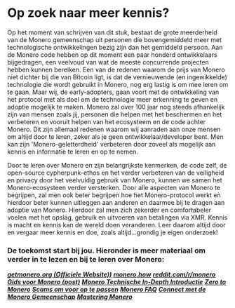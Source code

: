 # Op zoek naar meer kennis? 

Op het moment van schrijven van dit stuk, bestaat de grote meerderheid van de Monero gemeenschap uit personen die bovengemiddeld meer met technologische ontwikkelingen bezig zijn dan het gemiddeld persoon. Aan de Monero code hebben op dit moment een paar honderd ontwikkelaars bijgedragen, een veelvoud van wat de meeste concurrende projecten hebben kunnen bereiken. Een van de redenen waarom de prijs van Monero niet dichter bij die van Bitcoin ligt, is dat de vernieuwende (en ingewikkelde) technologie die wordt gebruikt in Monero, nog erg lastig is om mee leren om te gaan. Maar wij, de early-adopters, gaan voort met de ontwikkeling van het protocol met als doel om de technologie meer erkenning te geven en adoptie mogelijk te maken. Monero zal over 100 jaar nog steeds afhankelijk zijn van mensen zoals jij, personen die helpen met het beschermen en het verbeteren en vooruit helpen van het ecosysteem en de code achter Monero. Dit zijn allemaal redenen waarom wij aanraden aan onze mensen om altijd door te leren, zeker als je geen ontwikkelaar/developer bent. Men kan zijn 'Monero-geletterdheid' verbeteren door zoveel als mogelijk aan kennis en informatie te leren en op te nemen.

Door te leren over Monero en zijn belangrijkste kenmerken, de code zelf, de open-source cypherpunk-ethos en het verder verbeteren van de veiligheid en privacy door het veelvuldig gebruik van Monero, kunnen we samen het Monero-ecosysteen verder versterken. Door alle aspecten van Monero te begrijpen, zal men ook beter begrijpen hoe het Monero-protocol werkt en hierdoor beter kunnen uitleggen aan anderen en daarmee bij te dragen aan adoptie van Monero. Hierdoor zal men zich zekerder en comfortabeler voelen met het opslag, gebruik en uitvoeren van betalingen via XMR. Kennis is macht en kennis kan de wereld doen veranderen. Leer daarom altijd door en vergaar meer kennis en doe, zoals altijd...grondig je eigen onderzoek!

### De toekomst start bij jou. Hieronder is meer materiaal om verder in te lezen en bij te leren over Monero: 

**_[getmonero.org (Officiele Website))](https://getmonero.org/)_**
**_[monero.how](https://www.monero.how/)_**
**_[reddit.com/r/monero](https://www.reddit.com/r/Monero/)_**
**_[Gids voor Monero (post)](https://www.reddit.com/r/CryptoCurrency/comments/7ra409/your_guide_to_monero_and_why_it_has_great/)_**
**_[Monero Technische In-Depth Introductie](https://steemit.com/monero/@sgp/7yjqso-a-monero-introduction-for-beginners)_**
**_[Zero to Monero](https://www.getmonero.org/library/Zero-to-Monero-1-0-0.pdf)_**
**_[Scams om voor op te passen](https://www.reddit.com/r/Monero/wiki/avoid)_**
**_[Monero FAQ](https://ww.getmonero.org/get-started/faq/)_**
**_[Connect met de Monero Gemeenschap](https://getmonero.org/community/hangouts/)_**
**_[Mastering Monero](https://masteringmonero.com/)_**
